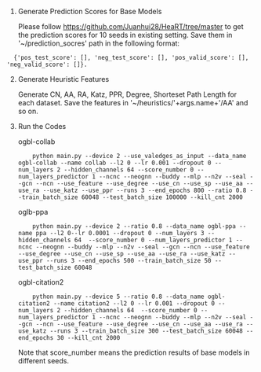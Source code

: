 1. Generate Prediction Scores for Base Models
   
	Please follow https://github.com/Juanhui28/HeaRT/tree/master to get the prediction scores for 10 seeds in existing setting.
  Save them in '~/prediction_socres' path in the following format:
  ```
	{'pos_test_score': [], 'neg_test_score': [], 'pos_valid_score': [], 'neg_valid_score': []}.
  ```
2. Generate Heuristic Features
   
	Generate CN, AA, RA, Katz, PPR, Degree, Shorteset Path Length for each dataset.
	Save the features in '~/heuristics/'+args.name+'/AA' and so on.
3. Run the Codes
   
	ogbl-collab
	```
	    python main.py --device 2 --use_valedges_as_input --data_name ogbl-collab --name collab --l2 0 --lr 0.001 --dropout 0 --num_layers 2 --hidden_channels 64 --score_number 0 --num_layers_predictor 1 --ncnc --neognn --buddy --mlp --n2v --seal --gcn --ncn --use_feature --use_degree --use_cn --use_sp --use_aa --use_ra --use_katz --use_ppr --runs 3 --end_epochs 800 --ratio 0.8 --train_batch_size 60048 --test_batch_size 100000 --kill_cnt 2000 
	```
	oglb-ppa
	```
	    python main.py --device 2 --ratio 0.8 --data_name ogbl-ppa --name ppa --l2 0--lr 0.0001 --dropout 0 --num_layers 3 --hidden_channels 64  --score_number 0 --num_layers_predictor 1 --ncnc --neognn --buddy --mlp --n2v --seal --gcn --ncn --use_feature --use_degree --use_cn --use_sp --use_aa --use_ra --use_katz --use_ppr --runs 3 --end_epochs 500 --train_batch_size 50 --test_batch_size 60048 
	 ```
	ogbl-citation2
	```
    	python main.py --device 5 --ratio 0.8 --data_name ogbl-citation2 --name citation2 --l2 0 --lr 0.001 --dropout 0 --num_layers 2 --hidden_channels 64  --score_number 0 --num_layers_predictor 1 --ncnc --neognn --buddy --mlp --n2v --seal --gcn --ncn --use_feature --use_degree --use_cn --use_aa --use_ra --use_katz --runs 3 --train_batch_size 300 --test_batch_size 60048 --end_epochs 30 --kill_cnt 2000 
    ```
    Note that score_number means the prediction results of base models in different seeds.

